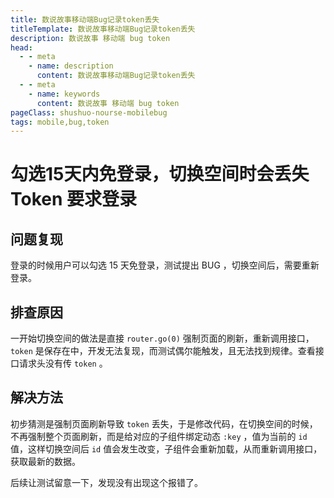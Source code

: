 ```yaml
---
title: 数说故事移动端Bug记录token丢失
titleTemplate: 数说故事移动端Bug记录token丢失
description: 数说故事 移动端 bug token
head:
  - - meta
    - name: description
      content: 数说故事移动端Bug记录token丢失
  - - meta
    - name: keywords
      content: 数说故事 移动端 bug token
pageClass: shushuo-nourse-mobilebug
tags: mobile,bug,token
---
```


# 勾选15天内免登录，切换空间时会丢失 Token 要求登录

## 问题复现

登录的时候用户可以勾选 15 天免登录，测试提出 BUG ，切换空间后，需要重新登录。

## 排查原因

一开始切换空间的做法是直接 `router.go(0)` 强制页面的刷新，重新调用接口，`token` 是保存在<word text="Pinia" />中，开发无法复现，而测试偶尔能触发，且无法找到规律。查看接口请求头没有传 `token` 。

## 解决方法

初步猜测是强制页面刷新导致 `token` 丢失，于是修改代码，在切换空间的时候，不再强制整个页面刷新，而是给对应的子组件绑定动态 `:key` ，值为当前的 `id` 值，这样切换空间后 `id` 值会发生改变，子组件会重新加载，从而重新调用接口，获取最新的数据。

后续让测试留意一下，发现没有出现这个报错了。